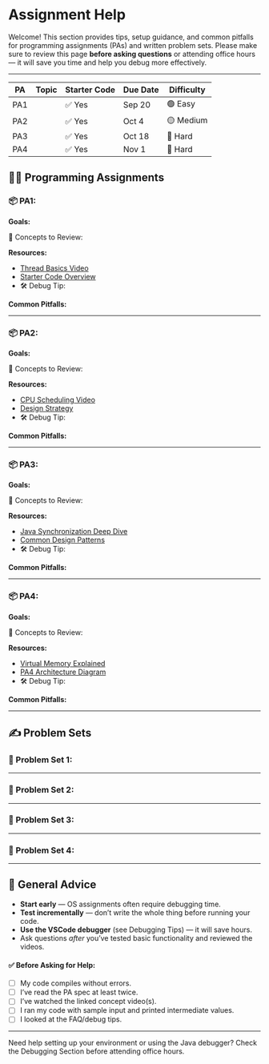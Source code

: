 # Assignment Help

Welcome! This section provides tips, setup guidance, and common pitfalls for programming assignments (PAs) and written problem sets. Please make sure to review this page **before asking questions** or attending office hours — it will save you time and help you debug more effectively.

---
| PA | Topic               | Starter Code | Due Date    | Difficulty |
|----|---------------------|---------------|-------------|------------|
| PA1 |                    | ✅ Yes        | Sep 20      | 🟢 Easy    |
| PA2 |                    | ✅ Yes        | Oct 4       | 🟡 Medium  |
| PA3 |                    | ✅ Yes        | Oct 18      | 🔴 Hard    |
| PA4 |                    | ✅ Yes        | Nov 1       | 🔴 Hard    |


## 🧑‍💻 Programming Assignments

### 📦 PA1: 
**Goals:**

📖 Concepts to Review:


**Resources:**
- [Thread Basics Video](https://www.youtube.com/your-video-link)
- [Starter Code Overview](#)
- 🛠️ Debug Tip: 

**Common Pitfalls:**

---

### 📦 PA2: 
**Goals:**

📖 Concepts to Review:


**Resources:**
- [CPU Scheduling Video](https://www.youtube.com/your-video-link)
- [Design Strategy](#)
- 🛠️ Debug Tip: 

**Common Pitfalls:**


---

### 📦 PA3: 
**Goals:**

📖 Concepts to Review:


**Resources:**
- [Java Synchronization Deep Dive](https://www.youtube.com/your-video-link)
- [Common Design Patterns](#)
- 🛠️ Debug Tip: 

**Common Pitfalls:**

---

### 📦 PA4: 
**Goals:**

📖 Concepts to Review:


**Resources:**
-  [Virtual Memory Explained](https://www.youtube.com/your-video-link)
- [PA4 Architecture Diagram](#)
- 🛠️ Debug Tip: 

**Common Pitfalls:**

---

## ✍️ Problem Sets

### 📝 Problem Set 1: 


---

### 📝 Problem Set 2: 


---

### 📝 Problem Set 3: 

---

### 📝 Problem Set 4: 

---

## 🔁 General Advice

- **Start early** — OS assignments often require debugging time.
- **Test incrementally** — don’t write the whole thing before running your code.
- **Use the VSCode debugger** (see Debugging Tips) — it will save hours.
- Ask questions *after* you’ve tested basic functionality and reviewed the videos.

#### ✅ Before Asking for Help:
- [ ] My code compiles without errors.
- [ ] I’ve read the PA spec at least twice.
- [ ] I’ve watched the linked concept video(s).
- [ ] I ran my code with sample input and printed intermediate values.
- [ ] I looked at the FAQ/debug tips.
---

Need help setting up your environment or using the Java debugger? Check the Debugging Section before attending office hours.
